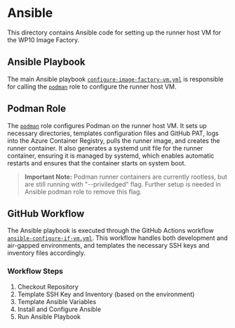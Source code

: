 # Ansible

This directory contains Ansible code for setting up the runner host VM for the WP10 Image Factory.

## Ansible Playbook

The main Ansible playbook [`configure-image-factory-vm.yml`](./configure-image-factory-vm.yml) is responsible for calling the [`podman`](./roles/podman) role to configure the runner host VM.

## Podman Role

The [`podman`](./roles/podman) role configures Podman on the runner host VM. It sets up necessary directories, templates configuration files and GitHub PAT, logs into the Azure Container Registry, pulls the runner image, and creates the runner container. It also generates a systemd unit file for the runner container, ensuring it is managed by systemd, which enables automatic restarts and ensures that the container starts on system boot.

> **Important Note:** Podman runner containers are currently rootless, but are still running with "--priviledged" flag. Further setup is needed in Ansible podman role to remove this flag.

## GitHub Workflow

The Ansible playbook is executed through the GitHub Actions workflow [`ansible-configure-if-vm.yml`](../.github/workflows/ansible-configure-if-vm.yml). This workflow handles both development and air-gapped environments, and templates the necessary SSH keys and inventory files accordingly.

### Workflow Steps

1. Checkout Repository
2. Template SSH Key and Inventory (based on the environment)
3. Template Ansible Variables
4. Install and Configure Ansible
5. Run Ansible Playbook